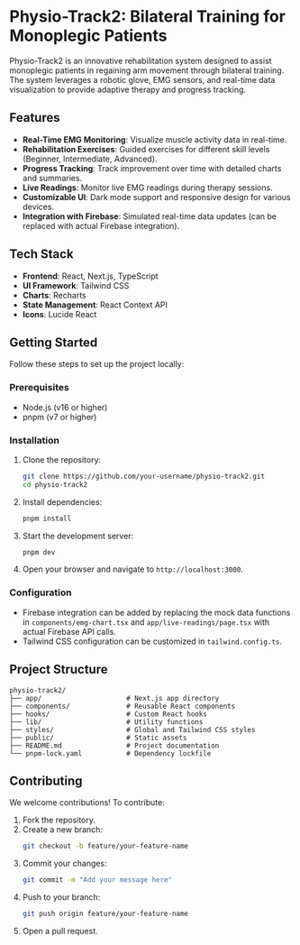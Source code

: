# Physio-Track2: Bilateral Training for Monoplegic Patients

Physio-Track2 is an innovative rehabilitation system designed to assist monoplegic patients in regaining arm movement through bilateral training. The system leverages a robotic glove, EMG sensors, and real-time data visualization to provide adaptive therapy and progress tracking.

## Features

- **Real-Time EMG Monitoring**: Visualize muscle activity data in real-time.
- **Rehabilitation Exercises**: Guided exercises for different skill levels (Beginner, Intermediate, Advanced).
- **Progress Tracking**: Track improvement over time with detailed charts and summaries.
- **Live Readings**: Monitor live EMG readings during therapy sessions.
- **Customizable UI**: Dark mode support and responsive design for various devices.
- **Integration with Firebase**: Simulated real-time data updates (can be replaced with actual Firebase integration).

## Tech Stack

- **Frontend**: React, Next.js, TypeScript
- **UI Framework**: Tailwind CSS
- **Charts**: Recharts
- **State Management**: React Context API
- **Icons**: Lucide React

## Getting Started

Follow these steps to set up the project locally:

### Prerequisites

- Node.js (v16 or higher)
- pnpm (v7 or higher)

### Installation

1. Clone the repository:
   ```bash
   git clone https://github.com/your-username/physio-track2.git
   cd physio-track2
   ```

2. Install dependencies:
   ```bash
   pnpm install
   ```

3. Start the development server:
   ```bash
   pnpm dev
   ```

4. Open your browser and navigate to `http://localhost:3000`.

### Configuration

- Firebase integration can be added by replacing the mock data functions in `components/emg-chart.tsx` and `app/live-readings/page.tsx` with actual Firebase API calls.
- Tailwind CSS configuration can be customized in `tailwind.config.ts`.

## Project Structure

```
physio-track2/
├── app/                     # Next.js app directory
├── components/              # Reusable React components
├── hooks/                   # Custom React hooks
├── lib/                     # Utility functions
├── styles/                  # Global and Tailwind CSS styles
├── public/                  # Static assets
├── README.md                # Project documentation
└── pnpm-lock.yaml           # Dependency lockfile
```

## Contributing

We welcome contributions! To contribute:

1. Fork the repository.
2. Create a new branch:
   ```bash
   git checkout -b feature/your-feature-name
   ```
3. Commit your changes:
   ```bash
   git commit -m "Add your message here"
   ```
4. Push to your branch:
   ```bash
   git push origin feature/your-feature-name
   ```
5. Open a pull request.
